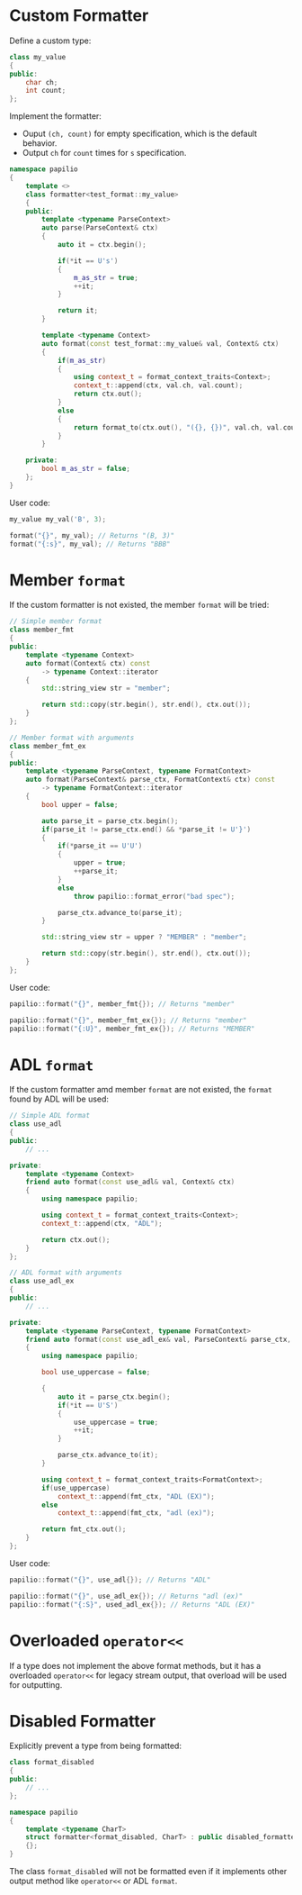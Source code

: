 # Custom Formatter
Define a custom type:
```c++
class my_value
{
public:
    char ch;
    int count;
};
```
Implement the formatter:  
- Ouput `(ch, count)` for empty specification, which is the default behavior.
- Output `ch` for `count` times for `s` specification.
```c++
namespace papilio
{
    template <>
    class formatter<test_format::my_value>
    {
    public:
        template <typename ParseContext>
        auto parse(ParseContext& ctx)
        {
            auto it = ctx.begin();

            if(*it == U's')
            {
                m_as_str = true;
                ++it;
            }

            return it;
        }

        template <typename Context>
        auto format(const test_format::my_value& val, Context& ctx)
        {
            if(m_as_str)
            {
                using context_t = format_context_traits<Context>;
                context_t::append(ctx, val.ch, val.count);
                return ctx.out();
            }
            else
            {
                return format_to(ctx.out(), "({}, {})", val.ch, val.count);
            }
        }

    private:
        bool m_as_str = false;
    };
}
```
User code:
```c++
my_value my_val('B', 3);

format("{}", my_val); // Returns "(B, 3)"
format("{:s}", my_val); // Returns "BBB"
```

# Member `format`
If the custom formatter is not existed, the member `format` will be tried:
```c++
// Simple member format
class member_fmt
{
public:
    template <typename Context>
    auto format(Context& ctx) const
        -> typename Context::iterator
    {
        std::string_view str = "member";

        return std::copy(str.begin(), str.end(), ctx.out());
    }
};

// Member format with arguments
class member_fmt_ex
{
public:
    template <typename ParseContext, typename FormatContext>
    auto format(ParseContext& parse_ctx, FormatContext& ctx) const
        -> typename FormatContext::iterator
    {
        bool upper = false;

        auto parse_it = parse_ctx.begin();
        if(parse_it != parse_ctx.end() && *parse_it != U'}')
        {
            if(*parse_it == U'U')
            {
                upper = true;
                ++parse_it;
            }
            else
                throw papilio::format_error("bad spec");

            parse_ctx.advance_to(parse_it);
        }

        std::string_view str = upper ? "MEMBER" : "member";

        return std::copy(str.begin(), str.end(), ctx.out());
    }
};
```
User code:
```c++
papilio::format("{}", member_fmt{}); // Returns "member"

papilio::format("{}", member_fmt_ex{}); // Returns "member"
papilio::format("{:U}", member_fmt_ex{}); // Returns "MEMBER"
```

# ADL `format`
If the custom formatter amd member `format` are not existed, the `format` found by ADL will be used:
```c++
// Simple ADL format
class use_adl
{
public:
    // ...

private:
    template <typename Context>
    friend auto format(const use_adl& val, Context& ctx)
    {
        using namespace papilio;

        using context_t = format_context_traits<Context>;
        context_t::append(ctx, "ADL");

        return ctx.out();
    }
};

// ADL format with arguments
class use_adl_ex
{
public:
    // ...

private:
    template <typename ParseContext, typename FormatContext>
    friend auto format(const use_adl_ex& val, ParseContext& parse_ctx, FormatContext& fmt_ctx)
    {
        using namespace papilio;

        bool use_uppercase = false;

        {
            auto it = parse_ctx.begin();
            if(*it == U'S')
            {
                use_uppercase = true;
                ++it;
            }

            parse_ctx.advance_to(it);
        }

        using context_t = format_context_traits<FormatContext>;
        if(use_uppercase)
            context_t::append(fmt_ctx, "ADL (EX)");
        else
            context_t::append(fmt_ctx, "adl (ex)");

        return fmt_ctx.out();
    }
};
```
User code:
```c++
papilio::format("{}", use_adl{}); // Returns "ADL"

papilio::format("{}", use_adl_ex{}); // Returns "adl (ex)"
papilio::format("{:S}", used_adl_ex{}); // Returns "ADL (EX)"
```

# Overloaded `operator<<`
If a type does not implement the above format methods, but it has a overloaded `operator<<` for legacy stream output, that overload will be used for outputting.

# Disabled Formatter
Explicitly prevent a type from being formatted:
```c++
class format_disabled
{
public:
    // ...
};

namespace papilio
{
    template <typename CharT>
    struct formatter<format_disabled, CharT> : public disabled_formatter
    {};
}
```
The class `format_disabled` will not be formatted even if it implements other output method like `operator<<` or ADL `format`.
